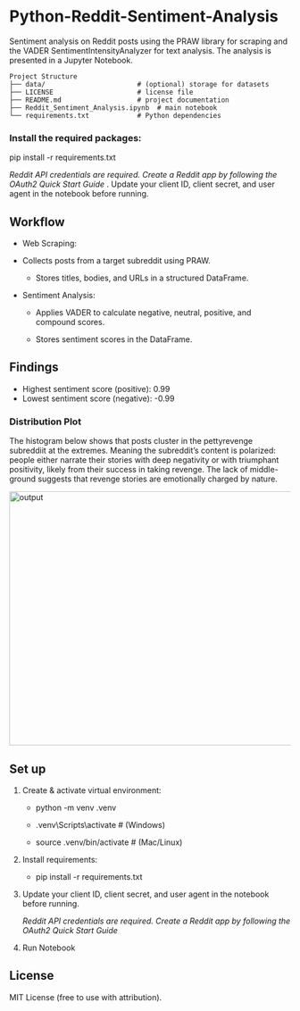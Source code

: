 # Python-Reddit-Sentiment-Analysis

Sentiment analysis on Reddit posts using the PRAW library for scraping and the VADER SentimentIntensityAnalyzer for text analysis. The analysis is presented in a Jupyter Notebook.

```
Project Structure
├── data/                       # (optional) storage for datasets  
├── LICENSE                     # license file  
├── README.md                   # project documentation  
├── Reddit_Sentiment_Analysis.ipynb  # main notebook  
└── requirements.txt            # Python dependencies  
```


### Install the required packages:

pip install -r requirements.txt

*Reddit API credentials are required. Create a Reddit app by following the OAuth2 Quick Start Guide*
. Update your client ID, client secret, and user agent in the notebook before running.

## Workflow

- Web Scraping:

- Collects posts from a target subreddit using PRAW.

  - Stores titles, bodies, and URLs in a structured DataFrame.

- Sentiment Analysis:

  - Applies VADER to calculate negative, neutral, positive, and compound scores.

  - Stores sentiment scores in the DataFrame.

## Findings

- Highest sentiment score (positive): 0.99
- Lowest sentiment score (negative): -0.99

### Distribution Plot

The histogram below shows that posts cluster in the pettyrevenge subreddiit at the extremes. Meaning the subreddit’s content is polarized: people either narrate their stories with deep negativity or with triumphant positivity, likely from their success in taking revenge. The lack of middle-ground suggests that revenge stories are emotionally charged by nature.

<img width="562" height="455" alt="output" src="https://github.com/user-attachments/assets/e8298b90-57f7-4312-bb40-a699d546ca77" />

## Set up

1) Create & activate virtual environment:

    - python -m venv .venv
   
    - .venv\Scripts\activate   # (Windows)
   
    - source .venv/bin/activate  # (Mac/Linux)

4) Install requirements:

    - pip install -r requirements.txt

5) Update your client ID, client secret, and user agent in the notebook before running.
   
    *Reddit API credentials are required. Create a Reddit app by following the OAuth2 Quick Start Guide*

6) Run Notebook


## License

MIT License (free to use with attribution).
